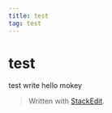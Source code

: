 ```yaml
---
title: test
tag: test
---
```

# test

test write 
hello mokey

> Written with [StackEdit](https://stackedit.io/).
<!--stackedit_data:
eyJoaXN0b3J5IjpbMTgyMTAxOTg2M119
-->